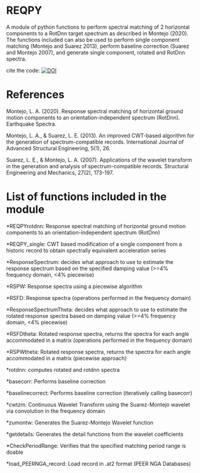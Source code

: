 # REQPY

A module of python functions to perform spectral matching of 2 horizontal components to a RotDnn target spectrum as described in Montejo (2020). The functions included can also be used to perform single component matching (Montejo and Suarez 2013), perform baseline correction (Suarez and Montejo 2007), and generate single component, rotated and RotDnn spectra.

cite the code: [![DOI](https://zenodo.org/badge/287290497.svg)](https://zenodo.org/badge/latestdoi/287290497)

# References
Montejo, L. A. (2020). Response spectral matching of horizontal ground motion components to an orientation-independent spectrum (RotDnn). Earthquake Spectra.

Montejo, L. A., & Suarez, L. E. (2013). An improved CWT-based algorithm for the generation of spectrum-compatible records. International Journal of Advanced Structural Engineering, 5(1), 26.

Suarez, L. E., & Montejo, L. A. (2007). Applications of the wavelet transform in the generation and analysis of spectrum-compatible records. Structural Engineering and Mechanics, 27(2), 173-197.

# List of functions included in the module

*REQPYrotdnn: Response spectral matching of horizontal ground motion components to an orientation-independent spectrum (RotDnn)

*REQPY_single: CWT based modification of a single component from a historic record to obtain spectrally equivalent acceleration series 
             
*ResponseSpectrum: decides what approach to use to estimate the response spectrum based on the specified damping value (>=4% frequency domain, <4% piecewise)

*RSPW: Response spectra using a piecewise algorithm

*RSFD: Response spectra (operations performed in the frequency domain)

*ResponseSpectrumTheta: decides what approach to use to estimate the rotated 
response spectra based on damping value (>=4% frequency domain, <4% piecewise)

*RSFDtheta: Rotated response spectra, returns the spectra for each angle 
accommodated in a matrix (operations performed in the frequency domain)

*RSPWtheta: Rotated response spectra, returns the spectra for each angle 
accommodated in a matrix (piecewise approach)

*rotdnn: computes rotated and rotdnn spectra

*basecorr: Performs baseline correction

*baselinecorrect: Performs baseline correction (iteratively calling basecorr)

*cwtzm: Continuous Wavelet Transform using the Suarez-Montejo wavelet via 
convolution in the frequency domain

*zumontw: Generates the Suarez-Montejo Wavelet function

*getdetails: Generates the detail functions from the wavelet coefficients

*CheckPeriodRange: Verifies that the specified matching period range is doable

*load_PEERNGA_record: Load record in .at2 format (PEER NGA Databases)        

